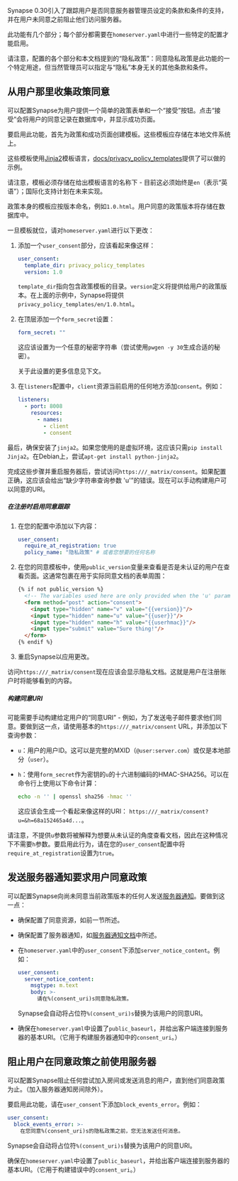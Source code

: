 Synapse 0.30引入了跟踪用户是否同意服务器管理员设定的条款和条件的支持，并在用户未同意之前阻止他们访问服务器。

此功能有几个部分；每个部分都需要在`homeserver.yaml`中进行一些特定的配置才能启用。

请注意，配置的各个部分和本文档提到的“隐私政策”：同意隐私政策是此功能的一个特定用途，但当然管理员可以指定与“隐私”本身无关的其他条款和条件。

从用户那里收集政策同意
---------------------------------------

可以配置Synapse为用户提供一个简单的政策表单和一个“接受”按钮。点击“接受”会将用户的同意记录在数据库中，并显示成功页面。

要启用此功能，首先为政策和成功页面创建模板。这些模板应存储在本地文件系统上。

这些模板使用[Jinja2](http://jinja.pocoo.org)模板语言，[docs/privacy_policy_templates](https://github.com/element-hq/synapse/tree/develop/docs/privacy_policy_templates/)提供了可以做的示例。

请注意，模板必须存储在给出模板语言的名称下 - 目前这必须始终是`en`（表示“英语”）；国际化支持计划在未来实现。

政策本身的模板应按版本命名，例如`1.0.html`。用户同意的政策版本将存储在数据库中。

一旦模板就位，请对`homeserver.yaml`进行以下更改：

1. 添加一个`user_consent`部分，应该看起来像这样：

    ```yaml
    user_consent:
      template_dir: privacy_policy_templates
      version: 1.0
    ```

    `template_dir`指向包含政策模板的目录。`version`定义将提供给用户的政策版本。在上面的示例中，Synapse将提供`privacy_policy_templates/en/1.0.html`。

2. 在顶层添加一个`form_secret`设置：

    ```yaml
    form_secret: ""
    ```

    这应该设置为一个任意的秘密字符串（尝试使用`pwgen -y 30`生成合适的秘密）。

    关于此设置的更多信息见下文。

3. 在`listeners`配置中，`client`资源当前启用的任何地方添加`consent`。例如：

    ```yaml
    listeners:
      - port: 8008
        resources:
          - names:
            - client
            - consent
    ```

最后，确保安装了`jinja2`。如果您使用的是虚拟环境，这应该只需`pip install Jinja2`。在Debian上，尝试`apt-get install python-jinja2`。

完成这些步骤并重启服务器后，尝试访问`https:///_matrix/consent`。如果配置正确，这应该会给出“缺少字符串查询参数 'u'”的错误。现在可以手动构建用户可以同意的URI。

##### 在注册时启用同意跟踪

1. 在您的配置中添加以下内容：

   ```yaml
   user_consent:
     require_at_registration: true
     policy_name: "隐私政策" # 或者您想要的任何名称
   ```

2. 在您的同意模板中，使用`public_version`变量来查看是否是未认证的用户在查看页面。这通常包裹在用于实际同意文档的表单周围：

   ```html
   {% if not public_version %}
     <!-- The variables used here are only provided when the 'u' param is given to the homeserver -->
     <form method="post" action="consent">
       <input type="hidden" name="v" value="{{version}}"/>
       <input type="hidden" name="u" value="{{user}}"/>
       <input type="hidden" name="h" value="{{userhmac}}"/>
       <input type="submit" value="Sure thing!"/>
     </form>
   {% endif %}
   ```

3. 重启Synapse以应用更改。

访问`https:///_matrix/consent`现在应该会显示隐私文档。这就是用户在注册账户时将能够看到的内容。

##### 构建同意URI

可能需要手动构建给定用户的“同意URI” - 例如，为了发送电子邮件要求他们同意。要做到这一点，请使用基本的`https:///_matrix/consent` URL，并添加以下查询参数：

 * `u`：用户的用户ID。这可以是完整的MXID（`@user:server.com`）或仅是本地部分（`user`）。
 * `h`：使用`form_secret`作为密钥的`u`的十六进制编码的HMAC-SHA256。可以在命令行上使用以下命令计算：

   ```bash
   echo -n '' | openssl sha256 -hmac ''
   ```

   这应该会生成一个看起来像这样的URI：
   `https:///_matrix/consent?u=&h=68a152465a4d...`。

请注意，不提供`u`参数将被解释为想要从未认证的角度查看文档，因此在这种情况下不需要`h`参数。要启用此行为，请在您的`user_consent`配置中将`require_at_registration`设置为`true`。

发送服务器通知要求用户同意政策
----------------------------------------------------------------

可以配置Synapse向尚未同意当前政策版本的任何人发送[服务器通知](Synapse%20Docs%20-%20EN/server_notices.md)。要做到这一点：

 * 确保配置了同意资源，如前一节所述。
 * 确保配置了服务器通知，如[服务器通知文档](Synapse%20Docs%20-%20EN/server_notices.md)中所述。
 * 在`homeserver.yaml`中的`user_consent`下添加`server_notice_content`。例如：

   ```yaml
   user_consent:
     server_notice_content:
       msgtype: m.text
       body: >-
         请在%(consent_uri)s同意隐私政策。
   ```

   Synapse会自动将占位符`%(consent_uri)s`替换为该用户的同意URI。

 * 确保在`homeserver.yaml`中设置了`public_baseurl`，并给出客户端连接到服务器的基本URI。（它用于构建服务器通知中的`consent_uri`。）

阻止用户在同意政策之前使用服务器
-------------------------------------------------------------------

可以配置Synapse阻止任何尝试加入房间或发送消息的用户，直到他们同意政策为止。（加入服务器通知房间除外）。

要启用此功能，请在`user_consent`下添加`block_events_error`。例如：

```yaml
user_consent:
  block_events_error: >-
    在您同意%(consent_uri)s的隐私政策之前，您无法发送任何消息。
```

Synapse会自动将占位符`%(consent_uri)s`替换为该用户的同意URI。

确保在`homeserver.yaml`中设置了`public_baseurl`，并给出客户端连接到服务器的基本URI。（它用于构建错误中的`consent_uri`。）